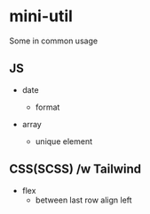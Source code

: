 # mini-util
Some in common usage

## JS
- date
  -  format

- array
  - unique element

## CSS(SCSS) /w Tailwind
- flex 
  - between last row align left
